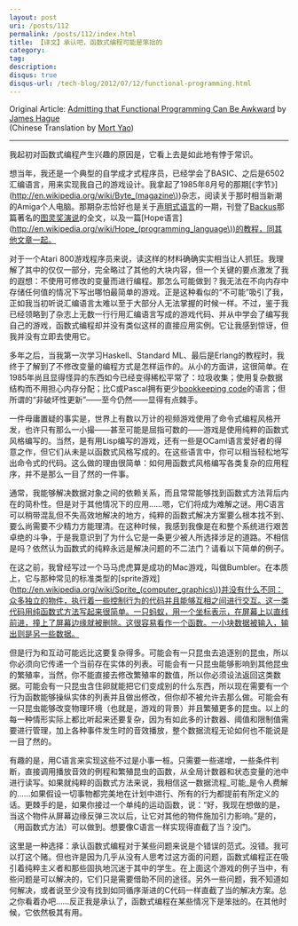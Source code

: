 ```yaml
---
layout: post
uri: /posts/112
permalink: /posts/112/index.html
title: 【译文】承认吧，函数式编程可能是笨拙的
category:
tag:
description: 
disqus: true
disqus-url: /tech-blog/2012/07/12/functional-programming.html
---
```

Original Article: [Admitting that Functional Programming Can Be Awkward](http://prog21.dadgum.com/3.html)
by [James Hague](http://prog21.dadgum.com/)  
(Chinese Translation by [Mort Yao](http://www.soimort.org/))

***

我起初对函数式编程产生兴趣的原因是，它看上去是如此地有悖于常识。

想当年，我还是一个典型的自学成才式程序员，已经学会了BASIC、之后是6502汇编语言，用来实现我自己的游戏设计。我拿起了1985年8月号的那期[《字节》](http://en.wikipedia.org/wiki/Byte_(magazine\))杂志，阅读关于那时相当新潮的Amiga个人电脑。那期杂志恰好也是关于[声明式语言](http://en.wikipedia.org/wiki/Declarative_language)的一期，刊登了[Backus](http://en.wikipedia.org/wiki/John_Backus)那篇著名的[图灵奖演说](http://www.stanford.edu/class/cs242/readings/backus.pdf)的全文，以及一篇[Hope语言](http://en.wikipedia.org/wiki/Hope_(programming_language\))的教程，同其他文章一起。

对于一个Atari 800游戏程序员来说，读这样的材料确确实实相当让人抓狂。我理解了其中的仅仅一部分，完全略过了其他的大块内容，但一个关键的要点激发了我的遐想：不使用可修改的变量而进行编程。那怎么可能做到？我无法在不向内存中存储任何值的情况下写出哪怕最简单的游戏。正是这种看似的“不可能”吸引了我，正如我当初听说汇编语言太难以至于大部分人无法掌握的时候一样。不过，鉴于我已经领略到了杂志上无数一行行用汇编语言写成的游戏代码、并从中学会了编写我自己的游戏，函数式编程却并没有类似这样的直接应用实例。它让我感到惊讶，但我并没有立即去使用它。

多年之后，当我第一次学习Haskell、Standard ML、最后是Erlang的教程时，我终于了解到了不修改变量的编程方式是怎样运作的。从小的方面讲，这很简单。在1985年尚且显得怪异的东西如今已经变得稀松平常了：垃圾收集；使用复杂数据结构而不用担心内存分配；比C或Pascal拥有更少[bookkeeping code](http://en.wikipedia.org/wiki/Bookkeeping_code)的语言；但所谓的“非破坏性更新”——至今仍然——显得有点棘手。

一件毋庸置疑的事实是，世界上有数以万计的视频游戏使用了命令式编程风格开发，也许只有那么一小撮——甚至可能是屈指可数的——游戏是使用纯粹的函数式风格编写的。当然，是有用Lisp编写的游戏，还有一些是OCaml语言爱好者的得意之作，但它们从未是以函数式风格写成的。在这些语言中，你可以相当轻松地写出命令式的代码。这么做的理由很简单：如何用函数式风格编写各类复杂的应用程序，并不是那么一目了然的一件事。

通常，我能够解决数据对象之间的依赖关系，而且常常能够找到函数式方法背后内在的简朴性。但是对于其他情况下的应用……嗯，它们将成为难解之谜。用C语言可以稍带混乱但不失高效地解决的地方，纯粹的函数式解决方案要么根本找不到、要么尚需要不少精力方能理清。在这种时候，我感到我像是在和整个系统进行艰苦卓绝的斗争，于是我意识到了为什么它是一条更少被人所选择涉足的道路。不相信是吗？依然认为函数式的纯粹永远是解决问题的不二法门？请看以下简单的例子。

在这之前，我曾经写过一个马马虎虎算是成功的Mac游戏，叫做Bumbler。在本质上，它与那种常见的标准类型的[sprite游戏](http://en.wikipedia.org/wiki/Sprite_(computer_graphics\))并没有什么不同：众多独立的物件，执行着一些控制行为的代码并且能够互相之间进行交互。这一类代码用纯函数式方法写起来很简单。一只蚂蚁，用一个坐标表示，在屏幕上以直线前进，撞上了屏幕边缘就被删除。这很容易看作一个函数。一小块数据被输入，输出则是另一些数据。

但是行为和互动可能远比这要复杂得多。可能会有一只昆虫去追逐别的昆虫，所以你必须向它传递一个当前存在实体的列表。可能会有一只昆虫能够影响到其他昆虫的繁殖率，当然，你不能直接去修改繁殖率的数值，所以你必须设法返回这类数据。可能会有一只昆虫含住卵就能把它们变成别的什么东西，所以现在需要有一个行为函数能够操纵实体的列表并且做出修改，但你却不被允许去那么做。可能会有一只昆虫能够改变物理环境（也就是，游戏的背景）并且繁殖更多的昆虫。以上的每一种情形实际上都比听起来还要复杂，因为有如此多的计数器、阈值和限制值需要进行管理，加上各种事件发生时的音效播放，整个数据流程无论如何也不能说是一目了然的。

有趣的是，用C语言来实现这些不过是小事一桩。只需要一些递增，一些条件判断，直接调用播放音效的例程和繁殖昆虫的函数，从全局计数器和状态变量的池中进行读写。如果就纯粹的函数式方法来说，我相信这一数据流程_可能_是令人费解的……如果假设一切事物都完美地在计划中进行、所有的行为都提前有所定义的话。更棘手的是，如果你接过一个单纯的运动函数，说：“好，我现在想做的是，当这个物件从屏幕边缘反弹三次以后，让它对其他的物件施加引力影响。”是的，（用函数式方法）可以做到。想要像C语言一样实现得直截了当？没门。

这里是一种选择：承认函数式编程对于某些问题来说是个错误的范式。没错。我可以打这个赌。但也许是因为几乎从没有人思考过这方面的问题，函数式编程正在吸引着纯粹主义者和那些固执地沉迷于其中的学生。在上面这个游戏的例子当中，有些问题是可以解决的，它们只是需要借助不同的途径。另外一些问题，我不知道如何解决，或者说至少没有找到如同循序渐进的C代码一样直截了当的解决方案。总之你看着办吧……反正我是承认了，函数式编程在某些情况下是笨拙的。在其他时候，它依然极其有用。

